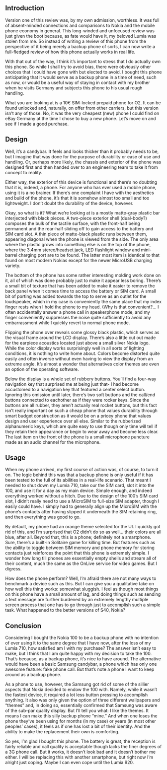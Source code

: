 ## Introduction

Version one of this review was, by my own admission, worthless. It was full of absent-minded connections and comparisons to Nokia and the mobile phone economy in general. This long-winded and unfocused review was just given the boot because, as fate would have it, my beloved Lumia was stolen from me. So instead of writing a review of this phone from the perspective of it being merely a backup phone of sorts, I can now write a full-fledged review of how this phone actually works in real life.

With that out of the way, I think it’s important to stress that I do actually own this phone. So while I shall try to avoid bias, there were obviously other choices that I could have gone with but elected to avoid. I bought this phone anticipating that it would serve as a backup phone in a time of need, such as now, or would be a useful way of staying in contact with my brother when he visits Germany and subjects this phone to his usual rough handling.

What you are looking at is a 10€ SIM-locked prepaid phone for O2. It can be found unlocked and, naturally, on offer from other carriers, but this version isn’t any of those. No, it was the very cheapest (new) phone I could find on eBay Germany at the time I chose to buy a new phone. Let’s move on and see if I made a good purchase.

## Design

Well, it’s a candybar. It feels and looks thicker than it probably needs to be, but I imagine that was done for the purpose of durability or ease of use and handling. Or, perhaps more likely, the chassis and exterior of the phone was designed first and then handed over to an engineering team to take it from concept to reality.

Either way, the exterior of this device is functional and there’s no doubting that it is, indeed, a phone. For anyone who has ever used a mobile phone, using it is a no brainer. If there’s one complaint I have with the aesthetics and build of the phone, it’s that it is somehow almost too small and too lightweight. I don’t doubt the durability of the device, however.

Okay, so what is it? What we’re looking at is a mostly matte-gray plastic bar interjected with black pieces. A two-piece exterior shell (dual-body?) composes the bulk of the tactile surface, with the front-half being permanent and the rear-half sliding off to gain access to the battery and SIM card slot. A thin piece of matte-black plastic runs between them, appearing diagonal when the phone is viewed from the side. The only area where the plastic grows into something else is on the top of the phone, where the 3.4mm stereo/headset jack, LED flashlight window and mini-barrel charging port are to be found. The latter most item is identical to that found on most modern Nokias except for the newer MicroUSB charging variety.

The bottom of the phone has some rather interesting molding work done on it, all of which was done probably just to make it appear less boring. There’s a small bit of texture that has been added to make it easier to remove the back panel when it comes time to access the battery or SIM card. A small bit of porting was added towards the top to serve as an outlet for the loudspeaker, which in my case is conveniently the same place that my index finger rests when I hold the phone to my head. (Why is that convenient?... I often accidentally answer a phone call in speakerphone mode, and my finger conveniently suppresses the noise quite sufficiently to avoid any embarrassment while I quickly revert to normal phone mode.

Flipping the phone over reveals some glossy black plastic, which serves as the visual frame around the LCD display. There’s also a little cut out made for the earpiece acoustics located just above a small silver Nokia logo. While the color display works surprisingly well in all sorts of lighting conditions, it is nothing to write home about. Colors become distorted quite easily and often inverse without even having to view the display from an extreme angle. It’s almost a wonder that alternatives color themes are even an option of the operating software.

Below the display is a whole set of rubbery buttons. You’ll find a four-way navigation key that surprised me at being just that- I had become accustomed to a navigation key that featured a center select button. Ignoring this omission until later, there’s two soft buttons and the call/end buttons connected to eachother as if they were rocker keys. Since the buttons are all rubber, they aren’t actually real rocket buttons, but this fact isn’t really important on such a cheap phone that values durability through smart budget construction as it would be on a pricey phone that values design and user experience over all else. Similar to the rubberized alphanumeric keys, which are quite easy to use though only time will tell if they retain their appearance or begin to wear away and become less clear. The last item on the front of the phone is a small microphone puncture made as an audio channel for the microphone.

## Usage

When my phone arrived, my first course of action was, of course, to turn it on. The logic behind this was that a backup phone is only useful if it has been tested to the full of its abilities in a real-life scenario. That meant I needed to shut down my Lumia 710, take our the SIM card, slot it into the 100, and use it for a day as my main device. Simple enough, and indeed everything worked without a hitch. Due to the design of the 100’s SIM card slot, I didn’t really need to use a MicroSIM to full-size SIM adapter, though I easily could have. I simply had to generally align up the MicroSIM with the phone’s contacts after having slipped it underneath the SIM retaining ring, and then everything was good to go.

By default, my phone had an orange theme selected for the UI. I quickly got rid of this, and I’m surprised that O2 didn’t do so as well… their colors are all blue, after all. Beyond that, this is a phone; definitely not a smartphone. Sure, there’s a built-in Solitaire game for killing time. But features such as the ability to toggle between SIM memory and phone memory for storing contacts just reinforces the point that this phone is extremely simple. I wonder how long till phones are essentially empty shells and stream all of their content, much the same as the OnLive service for video games. But I digress.

How does the phone perform? Well, I’m afraid there are not many ways to benchmark a device such as this. But I can give you a qualitative take on how well this thing works: somewhat sluggish. I feel as though most things on this phone have a small amount of lag, and doing things such as sending a text message are further burdened by an extremely lengthy multiple screen process that one has to go through just to accomplish such a simple task. What happened to the better versions of S40, Nokia?

## Conclusion

Considering I bought the Nokia 100 to be a backup phone with no intention of ever using it to the same degree that I have now, after the loss of my Lumia 710, how satisfied am I with my purchase? The answer isn’t easy to make, but I think that I am quite happy with my decision to take the 100. That’s because, as a backup phone, it’s nice to have around. The alternative would have been a basic Samsung candybar, a phone which has only one awesome feature: fake phone call. But that’s note a phone I want to keep around as a backup phone.

As a phone to use, however, the Samsung got rid of some of the sillier aspects that Nokia decided to endow the 100 with. Namely, while it wasn’t the fastest device, it required a lot less button pressing to accomplish anything. It also was only given the option of three different wallpapers and “themes” and, in doing so, essentially confirmed that Samsung was aware of the sub-par quality display. But I’ll tell you what: I like the themes. It means I can make this silly backup phone “mine.” And when one loses the phone they’ve been using for months (in my case) or years (in most other peoples’ cases), it feels as if one has lost a bit of their identity. And the ability to make the replacement their own is comforting.

So yes, I’m glad I bought this phone. The battery is great, the reception is fairly reliable and call quality is acceptable though lacks the finer degrees of a 3G phone call. But it works, it doesn’t look bad and it doesn’t bother me either. I will be replacing this with another smartphone, but right now I’m alright just coping. Maybe I can even cope until the Lumia 920.